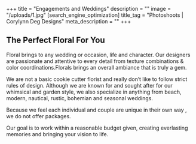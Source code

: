 +++
title = "Engagements and Weddings"
description = ""
image = "/uploads/1.jpg"
[search_engine_optimization]
title_tag = "Photoshoots | Corylynn Deg Designs"
meta_description = ""
+++
## The Perfect Floral For You
Floral brings to any wedding or occasion, life and character. Our designers are passionate and attentive to every detail from texture combinations &  color coordinations.Florals brings an  overall ambiance that  is truly a gem. 

We are not a basic cookie cutter florist and really don’t like to follow strict rules of design. Although we are known for and sought after for our whimsical and garden style, we also specialize in anything from beach, modern, nautical, rustic, bohemian and seasonal weddings. 

Because we feel each individual and couple are unique in their own way , we do not offer packages. 

Our  goal is to work within a reasonable budget given, creating everlasting memories and bringing your vision to life. 